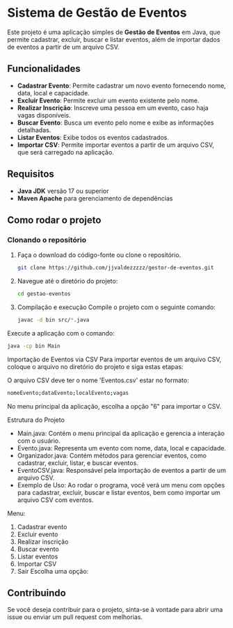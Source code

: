 # Sistema de Gestão de Eventos

Este projeto é uma aplicação simples de **Gestão de Eventos** em Java, que permite cadastrar, excluir, buscar e listar eventos, além de importar dados de eventos a partir de um arquivo CSV.

## Funcionalidades

- **Cadastrar Evento**: Permite cadastrar um novo evento fornecendo nome, data, local e capacidade.
- **Excluir Evento**: Permite excluir um evento existente pelo nome.
- **Realizar Inscrição**: Inscreve uma pessoa em um evento, caso haja vagas disponíveis.
- **Buscar Evento**: Busca um evento pelo nome e exibe as informações detalhadas.
- **Listar Eventos**: Exibe todos os eventos cadastrados.
- **Importar CSV**: Permite importar eventos a partir de um arquivo CSV, que será carregado na aplicação.

## Requisitos

- **Java JDK** versão 17 ou superior
- **Maven Apache** para gerenciamento de dependências

## Como rodar o projeto

### Clonando o repositório

1. Faça o download do código-fonte ou clone o repositório.
   ```bash
   git clone https://github.com/jjvaldezzzzz/gestor-de-eventos.git
   ```
2. Navegue até o diretório do projeto:
   ```bash
   cd gestao-eventos
   ```
3. Compilação e execução
Compile o projeto com o seguinte comando:

   ```bash
   javac -d bin src/*.java
   ```
Execute a aplicação com o comando:

   ```bash
   java -cp bin Main
   ```
Importação de Eventos via CSV
Para importar eventos de um arquivo CSV, coloque o arquivo no diretório do projeto e siga estas etapas:

O arquivo CSV deve ter o nome 'Eventos.csv' estar no formato:

   ```bash
   nomeEvento;dataEvento;localEvento;vagas
   ```

No menu principal da aplicação, escolha a opção "6" para importar o CSV.

Estrutura do Projeto
- Main.java: Contém o menu principal da aplicação e gerencia a interação com o usuário.
- Evento.java: Representa um evento com nome, data, local e capacidade.
- Organizador.java: Contém métodos para gerenciar eventos, como cadastrar, excluir, listar, e buscar eventos.
- EventoCSV.java: Responsável pela importação de eventos a partir de um arquivo CSV.
- Exemplo de Uso:
Ao rodar o programa, você verá um menu com opções para cadastrar, excluir, buscar e listar eventos, bem como importar um arquivo CSV com eventos.

Menu:
1. Cadastrar evento
2. Excluir evento
3. Realizar inscrição
4. Buscar evento
5. Listar eventos
6. Importar CSV
0. Sair
Escolha uma opção:
## Contribuindo
Se você deseja contribuir para o projeto, sinta-se à vontade para abrir uma issue ou enviar um pull request com melhorias.

